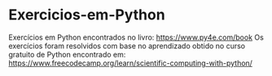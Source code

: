 # Exercicios-em-Python
Exercícios em Python encontrados no livro: https://www.py4e.com/book
Os exercícios foram resolvidos com base no aprendizado obtido no curso gratuito de Python encontrado em: https://www.freecodecamp.org/learn/scientific-computing-with-python/
